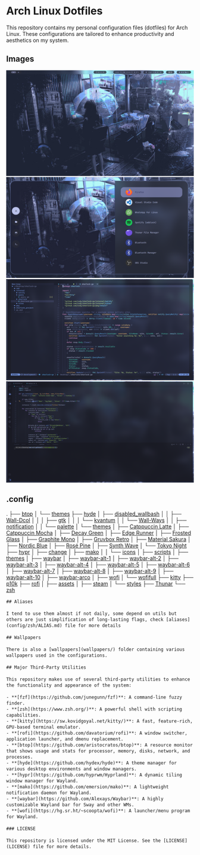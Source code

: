 # Arch Linux Dotfiles

This repository contains my personal configuration files (dotfiles) for Arch Linux. These configurations are tailored to enhance productivity and aesthetics on my system.

## Images

![start](images/start.png)
![rofi](images/rofi.png)
![nvim](images/nvim.png)
![code](images/code.png)

## .config

.
├── [btop](config/btop/)
│   └── [themes](config/btop/themes/)
├── [hyde](config/hyde/)
│   ├── [disabled_wallbash](config/hyde/disabled_wallbash/)
│   │   ├── [Wall-Dcol](config/hyde/disabled_wallbash/Wall-Dcol/)
│   │   │   ├── [gtk](config/hyde/disabled_wallbash/Wall-Dcol/gtk/)
│   │   │   └── [kvantum](config/hyde/disabled_wallbash/Wall-Dcol/kvantum/)
│   │   └── [Wall-Ways](config/hyde/disabled_wallbash/Wall-Ways/)
│   │       ├── [notification](config/hyde/disabled_wallbash/Wall-Ways/notification/)
│   │       └── [palette](config/hyde/disabled_wallbash/Wall-Ways/palette/)
│   └── [themes](config/hyde/themes/)
│       ├── [Catppuccin Latte](config/hyde/themes/Catppuccin%20Latte/)
│       ├── [Catppuccin Mocha](config/hyde/themes/Catppuccin%20Mocha/)
│       ├── [Decay Green](config/hyde/themes/Decay%20Green/)
│       ├── [Edge Runner](config/hyde/themes/Edge%20Runner/)
│       ├── [Frosted Glass](config/hyde/themes/Frosted%20Glass/)
│       ├── [Graphite Mono](config/hyde/themes/Graphite%20Mono/)
│       ├── [Gruvbox Retro](config/hyde/themes/Gruvbox%20Retro/)
│       ├── [Material Sakura](config/hyde/themes/Material%20Sakura/)
│       ├── [Nordic Blue](config/hyde/themes/Nordic%20Blue/)
│       ├── [Rosé Pine](config/hyde/themes/Rosé%20Pine/)
│       ├── [Synth Wave](config/hyde/themes/Synth%20Wave/)
│       └── [Tokyo Night](config/hyde/themes/Tokyo%20Night/)
├── [hypr](config/hypr/)
│   ├── [change](config/hypr/change/)
│   ├── [mako](config/hypr/mako/)
│   │   └── [icons](config/hypr/mako/icons/)
│   ├── [scripts](config/hypr/scripts/)
│   ├── [themes](config/hypr/themes/)
│   ├── [waybar](config/hypr/waybar/)
│   ├── [waybar-alt-1](config/hypr/waybar-alt-1/)
│   ├── [waybar-alt-2](config/hypr/waybar-alt-2/)
│   ├── [waybar-alt-3](config/hypr/waybar-alt-3/)
│   ├── [waybar-alt-4](config/hypr/waybar-alt-4/)
│   ├── [waybar-alt-5](config/hypr/waybar-alt-5/)
│   ├── [waybar-alt-6](config/hypr/waybar-alt-6/)
│   ├── [waybar-alt-7](config/hypr/waybar-alt-7/)
│   ├── [waybar-alt-8](config/hypr/waybar-alt-8/)
│   ├── [waybar-alt-9](config/hypr/waybar-alt-9/)
│   ├── [waybar-alt-10](config/hypr/waybar-alt-10/)
│   ├── [waybar-arco](config/hypr/waybar-arco/)
│   ├── [wofi](config/hypr/wofi/)
│   └── [wofifull](config/hypr/wofifull/)
├── [kitty](config/kitty/)
├── [p10k](config/p10k/)
├── [rofi](config/rofi/)
│   ├── [assets](config/rofi/assets/)
│   ├── [steam](config/rofi/steam/)
│   └── [styles](config/rofi/styles/)
├── [Thunar](config/Thunar/)
└── [zsh](config/zsh/)
```
## Aliases 

I tend to use them almost if not daily, some depend on utils but others are just simplification of long-lasting flags, check [aliases](config/zsh/ALIAS.md) file for more details

## Wallpapers

There is also a [wallpapers](wallpapers/) folder containing various wallpapers used in the configurations.

## Major Third-Party Utilities

This repository makes use of several third-party utilities to enhance the functionality and appearance of the system:

- **[fzf](https://github.com/junegunn/fzf)**: A command-line fuzzy finder.
- **[zsh](https://www.zsh.org/)**: A powerful shell with scripting capabilities.
- **[kitty](https://sw.kovidgoyal.net/kitty/)**: A fast, feature-rich, GPU-based terminal emulator.
- **[rofi](https://github.com/davatorium/rofi)**: A window switcher, application launcher, and dmenu replacement.
- **[btop](https://github.com/aristocratos/btop)**: A resource monitor that shows usage and stats for processor, memory, disks, network, and processes.
- **[hyde](https://github.com/hydex/hyde)**: A theme manager for various desktop environments and window managers.
- **[hypr](https://github.com/hyprwm/Hyprland)**: A dynamic tiling window manager for Wayland.
- **[mako](https://github.com/emersion/mako)**: A lightweight notification daemon for Wayland.
- **[waybar](https://github.com/Alexays/Waybar)**: A highly customizable Wayland bar for Sway and other WMs.
- **[wofi](https://hg.sr.ht/~scoopta/wofi)**: A launcher/menu program for Wayland.

### LICENSE

This repository is licensed under the MIT License. See the [LICENSE](LICENSE) file for more details.